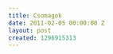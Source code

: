 ```yaml
---
title: Csomagok
date: 2011-02-05 00:00:00 Z
layout: post
created: 1296915313
---
```


<p><img src="http://www.goldszsz.com/sites/goldszsz.com/files/Pricing table gold2.jpg" alt="" /></p>

